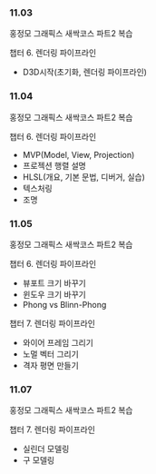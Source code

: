 ### 11.03

홍정모 그래픽스 새싹코스 파트2 복습

챕터 6. 렌더링 파이프라인

- D3D시작(초기화, 렌더링 파이프라인)

### 11.04

홍정모 그래픽스 새싹코스 파트2 복습

챕터 6. 렌더링 파이프라인

- MVP(Model, View, Projection)
- 프로젝션 행렬 설명
- HLSL(개요, 기본 문법, 디버거, 실습)
- 텍스처링
- 조명

### 11.05

홍정모 그래픽스 새싹코스 파트2 복습

챕터 6. 렌더링 파이프라인

- 뷰포트 크기 바꾸기
- 윈도우 크기 바꾸기
- Phong vs Blinn-Phong

챕터 7. 렌더링 파이프라인

- 와이어 프레임 그리기
- 노멀 벡터 그리기
- 격자 평면 만들기

### 11.07

홍정모 그래픽스 새싹코스 파트2 복습

챕터 7. 렌더링 파이프라인

- 실린더 모델링
- 구 모델링